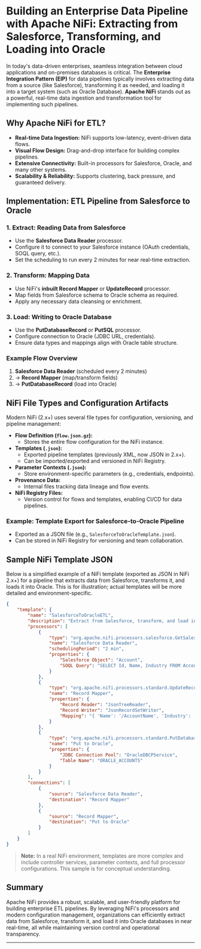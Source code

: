 # Building an Enterprise Data Pipeline with Apache NiFi: Extracting from Salesforce, Transforming, and Loading into Oracle

In today's data-driven enterprises, seamless integration between cloud applications and on-premises databases is critical. The **Enterprise Integration Pattern (EIP)** for data pipelines typically involves extracting data from a source (like Salesforce), transforming it as needed, and loading it into a target system (such as Oracle Database). **Apache NiFi** stands out as a powerful, real-time data ingestion and transformation tool for implementing such pipelines.

## Why Apache NiFi for ETL?

- **Real-time Data Ingestion:** NiFi supports low-latency, event-driven data flows.
- **Visual Flow Design:** Drag-and-drop interface for building complex pipelines.
- **Extensive Connectivity:** Built-in processors for Salesforce, Oracle, and many other systems.
- **Scalability & Reliability:** Supports clustering, back pressure, and guaranteed delivery.

## Implementation: ETL Pipeline from Salesforce to Oracle

### 1. Extract: Reading Data from Salesforce

- Use the **Salesforce Data Reader** processor.
- Configure it to connect to your Salesforce instance (OAuth credentials, SOQL query, etc.).
- Set the scheduling to run every 2 minutes for near real-time extraction.

### 2. Transform: Mapping Data

- Use NiFi's **inbuilt Record Mapper** or **UpdateRecord** processor.
- Map fields from Salesforce schema to Oracle schema as required.
- Apply any necessary data cleansing or enrichment.

### 3. Load: Writing to Oracle Database

- Use the **PutDatabaseRecord** or **PutSQL** processor.
- Configure connection to Oracle (JDBC URL, credentials).
- Ensure data types and mappings align with Oracle table structure.

### Example Flow Overview

1. **Salesforce Data Reader** (scheduled every 2 minutes)
2. → **Record Mapper** (map/transform fields)
3. → **PutDatabaseRecord** (load into Oracle)

## NiFi File Types and Configuration Artifacts


Modern NiFi (2.x+) uses several file types for configuration, versioning, and pipeline management:

- **Flow Definition (`flow.json.gz`):**
	- Stores the entire flow configuration for the NiFi instance.
- **Templates (`.json`):**
	- Exported pipeline templates (previously XML, now JSON in 2.x+).
	- Can be imported/exported and versioned in NiFi Registry.
- **Parameter Contexts (`.json`):**
	- Store environment-specific parameters (e.g., credentials, endpoints).
- **Provenance Data:**
	- Internal files tracking data lineage and flow events.
- **NiFi Registry Files:**
	- Version control for flows and templates, enabling CI/CD for data pipelines.

### Example: Template Export for Salesforce-to-Oracle Pipeline

- Exported as a JSON file (e.g., `SalesforceToOracleTemplate.json`).
- Can be stored in NiFi Registry for versioning and team collaboration.
## Sample NiFi Template JSON

Below is a simplified example of a NiFi template (exported as JSON in NiFi 2.x+) for a pipeline that extracts data from Salesforce, transforms it, and loads it into Oracle. This is for illustration; actual templates will be more detailed and environment-specific.

```json
{
	"template": {
		"name": "SalesforceToOracleETL",
		"description": "Extract from Salesforce, transform, and load into Oracle.",
		"processors": [
			{
				"type": "org.apache.nifi.processors.salesforce.GetSalesforceObject",
				"name": "Salesforce Data Reader",
				"schedulingPeriod": "2 min",
				"properties": {
					"Salesforce Object": "Account",
					"SOQL Query": "SELECT Id, Name, Industry FROM Account"
				}
			},
			{
				"type": "org.apache.nifi.processors.standard.UpdateRecord",
				"name": "Record Mapper",
				"properties": {
					"Record Reader": "JsonTreeReader",
					"Record Writer": "JsonRecordSetWriter",
					"Mapping": "{ 'Name': '/AccountName', 'Industry': '/AccountIndustry' }"
				}
			},
			{
				"type": "org.apache.nifi.processors.standard.PutDatabaseRecord",
				"name": "Put to Oracle",
				"properties": {
					"JDBC Connection Pool": "OracleDBCPService",
					"Table Name": "ORACLE_ACCOUNTS"
				}
			}
		],
		"connections": [
			{
				"source": "Salesforce Data Reader",
				"destination": "Record Mapper"
			},
			{
				"source": "Record Mapper",
				"destination": "Put to Oracle"
			}
		]
	}
}
```

> **Note:** In a real NiFi environment, templates are more complex and include controller services, parameter contexts, and full processor configurations. This sample is for conceptual understanding.

## Summary

Apache NiFi provides a robust, scalable, and user-friendly platform for building enterprise ETL pipelines. By leveraging NiFi's processors and modern configuration management, organizations can efficiently extract data from Salesforce, transform it, and load it into Oracle databases in near real-time, all while maintaining version control and operational transparency.

---
